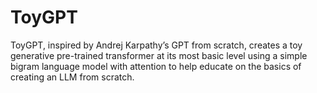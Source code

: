 # ToyGPT
ToyGPT, inspired by Andrej Karpathy’s GPT from scratch, creates a toy generative pre-trained transformer at its most basic level using a simple bigram language model with attention to help educate on the basics of creating an LLM from scratch.
